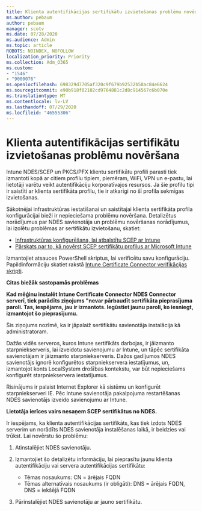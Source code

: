 ```yaml
---
title: Klienta autentifikācijas sertifikātu izvietošanas problēmu novēršana
ms.author: pebaum
author: pebaum
manager: scotv
ms.date: 07/28/2020
ms.audience: Admin
ms.topic: article
ROBOTS: NOINDEX, NOFOLLOW
localization_priority: Priority
ms.collection: Adm_O365
ms.custom:
- "1546"
- "9000076"
ms.openlocfilehash: 698329d7705af320c9f679b92532b58ac84e6624
ms.sourcegitcommit: e90b918f02102cd9764881c2d8c914567c6b070e
ms.translationtype: MT
ms.contentlocale: lv-LV
ms.lasthandoff: 07/29/2020
ms.locfileid: "46555306"
---
```

# <a name="troubleshooting-client-authentication-certificate-deployment"></a>Klienta autentifikācijas sertifikātu izvietošanas problēmu novēršana

Intune NDES/SCEP un PKCS/PFX klientu sertifikātu profili parasti tiek izmantoti kopā ar citiem profilu tipiem, piemēram, WiFi, VPN un e-pastu, lai lietotāji varētu veikt autentifikāciju korporatīvajos resursos. Ja šie profilu tipi ir saistīti ar klienta sertifikāta profilu, tie ir atkarīgi no šī profila sekmīgas izvietošanas.

Sākotnējai infrastruktūras iestatīšanai un saistītajai klienta sertifikāta profila konfigurācijai bieži ir nepieciešama problēmu novēršana. Detalizētus norādījumus par NDES savienotāja un problēmu novēršanas norādījumus, lai izolētu problēmas ar sertifikātu izvietošanu, skatiet: 

- [Infrastruktūras konfigurēšana, lai atbalstītu SCEP ar Intune](https://support.microsoft.com/help/4459540/troubleshoot-ndes-configuration-for-use-with-intune)
- [Pārskats par to, kā novērst SCEP sertifikātu profilus ar Microsoft Intune](https://support.microsoft.com/help/4457481/troubleshooting-scep-certificate-profile-deployment-in-intune)

Izmantojiet atsauces PowerShell skriptus, lai verificētu savu konfigurāciju. Papildinformāciju skatiet rakstā [Intune Certificate Connector verifikācijas skripti](https://github.com/microsoftgraph/powershell-intune-samples/tree/master/CertificationAuthority).

  
**Citas biežāk sastopamās problēmas**

**Kad mēģinu instalēt Intune Certificate Connector NDES Connector serverī, tiek parādīts ziņojums "nevar pārbaudīt sertifikāta pieprasījuma paroli. Tas, iespējams, jau ir izmantots. Iegūstiet jaunu paroli, ko iesniegt, izmantojot šo pieprasījumu.**  

Šis ziņojums nozīmē, ka ir jāpalaiž sertifikātu savienotāja instalācija kā administratoram.

Dažās vidēs serveros, kuros Intune sertifikāts darbojas, ir jāizmanto starpniekserveris, lai izveidotu savienojumu ar Intune, un tāpēc sertifikāta savienotājam ir jāizmanto starpniekserveris. Dažos gadījumos NDES savienotājs ignorē konfigurētos starpniekservera iestatījumus, un, izmantojot konts LocalSystem drošības kontekstu, var būt nepieciešams konfigurēt starpniekservera iestatījumus. 
 
Risinājums ir palaist Internet Explorer kā sistēmu un konfigurēt starpniekserveri IE. Pēc Intune savienotāja pakalpojuma restartēšanas NDES savienotājs izveido savienojumu ar Intune.

**Lietotāja ierīces vairs nesaņem SCEP sertifikātus no NDES.**

Ir iespējams, ka klienta autentifikācijas sertifikāts, kas tiek izdots NDES serverim un norādīts NDES savienotāja instalēšanas laikā, ir beidzies vai trūkst. Lai novērstu šo problēmu: 
 
1. Atinstalējiet NDES savienotāju.  
2. Izmantojiet šo detalizētu informāciju, lai pieprasītu jaunu klienta autentifikāciju vai servera autentifikācijas sertifikātu: 
 
    - Tēmas nosaukums: CN = ārējais FQDN  
    - Tēmas alternatīvais nosaukums (ir obligāti): DNS = ārējais FQDN, DNS = iekšējā FQDN 
 
3. Pārinstalējiet NDES savienotāju ar jauno sertifikātu.